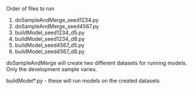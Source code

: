 Order of files to run 

 1. doSampleAndMerge_seed1234.py
 2. doSampleAndMerge_seed4567.py
 3. buildModel_seed1234_d5.py
 4. buildModel_seed1234_d8.py
 5. buildModel_seed4567_d5.py
 6. buildModel_seed4567_d8.py
 
 doSampleAndMerge will create two different datasets for running models. Only the development sample varies.
 
 buildModel*.py - these will run models on the created datasets
